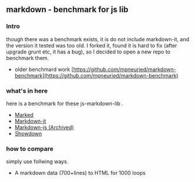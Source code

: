 ## markdown - benchmark for js lib

### Intro

though there was a benchmark exists, it is do not include markdown-it, and the version it tested was too old.
I forked it, found it is hard to fix (after upgrade grunt etc, it has a bug),
so I decided to open a new repo to benchmark them.

+ older benchmard work
[https://github.com/mpneuried/markdown-benchmark](https://github.com/mpneuried/markdown-benchmark)

### what's in here

here is a benchmark for these js-markdown-lib .

+ [Marked](https://github.com/markedjs/marked)
+ [Markdown-it](https://github.com/markdown-it/markdown-it)
+ [Markdown-js (Archived)](https://github.com/evilstreak/markdown-js)
+ [Showdown](https://github.com/showdownjs/showdown)

### how to compare

simply use follwing ways.

+ A markdown data (700+lines) to HTML for 1000 loops
